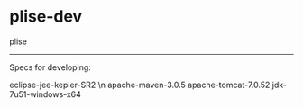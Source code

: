 # plise-dev
plise

--- 

Specs for developing:

eclipse-jee-kepler-SR2 \n
apache-maven-3.0.5
apache-tomcat-7.0.52
jdk-7u51-windows-x64
